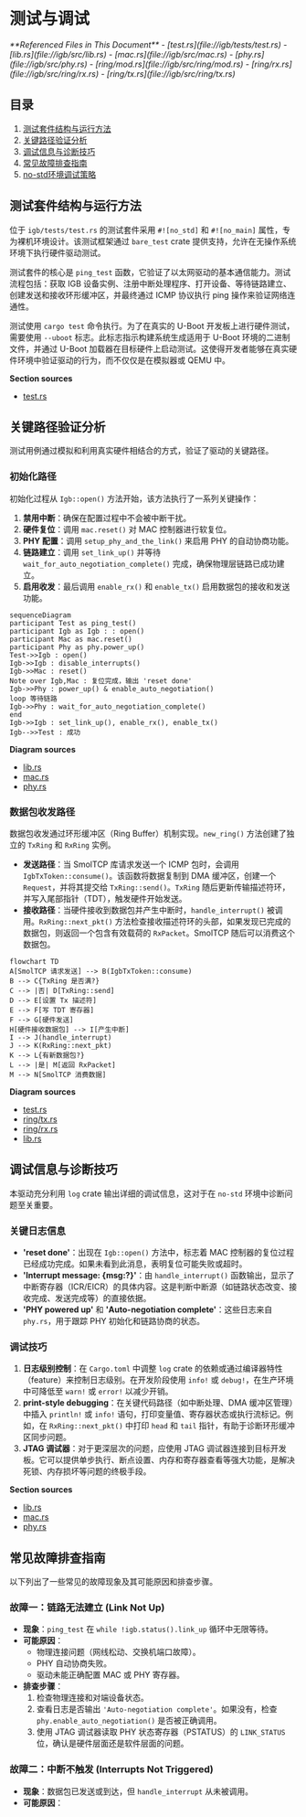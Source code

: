# 测试与调试

<cite>
**Referenced Files in This Document**  
- [test.rs](file://igb/tests/test.rs)
- [lib.rs](file://igb/src/lib.rs)
- [mac.rs](file://igb/src/mac.rs)
- [phy.rs](file://igb/src/phy.rs)
- [ring/mod.rs](file://igb/src/ring/mod.rs)
- [ring/rx.rs](file://igb/src/ring/rx.rs)
- [ring/tx.rs](file://igb/src/ring/tx.rs)
</cite>

## 目录
1. [测试套件结构与运行方法](#测试套件结构与运行方法)
2. [关键路径验证分析](#关键路径验证分析)
3. [调试信息与诊断技巧](#调试信息与诊断技巧)
4. [常见故障排查指南](#常见故障排查指南)
5. [no-std环境调试策略](#no-std环境调试策略)

## 测试套件结构与运行方法

位于 `igb/tests/test.rs` 的测试套件采用 `#![no_std]` 和 `#![no_main]` 属性，专为裸机环境设计。该测试框架通过 `bare_test` crate 提供支持，允许在无操作系统环境下执行硬件驱动测试。

测试套件的核心是 `ping_test` 函数，它验证了以太网驱动的基本通信能力。测试流程包括：获取 IGB 设备实例、注册中断处理程序、打开设备、等待链路建立、创建发送和接收环形缓冲区，并最终通过 ICMP 协议执行 ping 操作来验证网络连通性。

测试使用 `cargo test` 命令执行。为了在真实的 U-Boot 开发板上进行硬件测试，需要使用 `--uboot` 标志。此标志指示构建系统生成适用于 U-Boot 环境的二进制文件，并通过 U-Boot 加载器在目标硬件上启动测试。这使得开发者能够在真实硬件环境中验证驱动的行为，而不仅仅是在模拟器或 QEMU 中。

**Section sources**
- [test.rs](file://igb/tests/test.rs#L1-L422)

## 关键路径验证分析

测试用例通过模拟和利用真实硬件相结合的方式，验证了驱动的关键路径。

### 初始化路径
初始化过程从 `Igb::open()` 方法开始，该方法执行了一系列关键操作：
1.  **禁用中断**：确保在配置过程中不会被中断干扰。
2.  **硬件复位**：调用 `mac.reset()` 对 MAC 控制器进行软复位。
3.  **PHY 配置**：调用 `setup_phy_and_the_link()` 来启用 PHY 的自动协商功能。
4.  **链路建立**：调用 `set_link_up()` 并等待 `wait_for_auto_negotiation_complete()` 完成，确保物理层链路已成功建立。
5.  **启用收发**：最后调用 `enable_rx()` 和 `enable_tx()` 启用数据包的接收和发送功能。

```mermaid
sequenceDiagram
participant Test as ping_test()
participant Igb as Igb : : open()
participant Mac as mac.reset()
participant Phy as phy.power_up()
Test->>Igb : open()
Igb->>Igb : disable_interrupts()
Igb->>Mac : reset()
Note over Igb,Mac : 复位完成，输出 'reset done'
Igb->>Phy : power_up() & enable_auto_negotiation()
loop 等待链路
Igb->>Phy : wait_for_auto_negotiation_complete()
end
Igb->>Igb : set_link_up(), enable_rx(), enable_tx()
Igb-->>Test : 成功
```

**Diagram sources**
- [lib.rs](file://igb/src/lib.rs#L70-L109)
- [mac.rs](file://igb/src/mac.rs#L286-L300)
- [phy.rs](file://igb/src/phy.rs#L180-L200)

### 数据包收发路径
数据包收发通过环形缓冲区（Ring Buffer）机制实现。`new_ring()` 方法创建了独立的 `TxRing` 和 `RxRing` 实例。

- **发送路径**：当 SmolTCP 库请求发送一个 ICMP 包时，会调用 `IgbTxToken::consume()`。该函数将数据复制到 DMA 缓冲区，创建一个 `Request`，并将其提交给 `TxRing::send()`。`TxRing` 随后更新传输描述符环，并写入尾部指针（TDT），触发硬件开始发送。
- **接收路径**：当硬件接收到数据包并产生中断时，`handle_interrupt()` 被调用。`RxRing::next_pkt()` 方法检查接收描述符环的头部，如果发现已完成的数据包，则返回一个包含有效载荷的 `RxPacket`。SmolTCP 随后可以消费这个数据包。

```mermaid
flowchart TD
A[SmolTCP 请求发送] --> B(IgbTxToken::consume)
B --> C{TxRing 是否满?}
C --> |否| D[TxRing::send]
D --> E[设置 Tx 描述符]
E --> F[写 TDT 寄存器]
F --> G[硬件发送]
H[硬件接收数据包] --> I[产生中断]
I --> J(handle_interrupt)
J --> K(RxRing::next_pkt)
K --> L{有新数据包?}
L --> |是| M[返回 RxPacket]
M --> N[SmolTCP 消费数据]
```

**Diagram sources**
- [test.rs](file://igb/tests/test.rs#L170-L200)
- [ring/tx.rs](file://igb/src/ring/tx.rs#L120-L160)
- [ring/rx.rs](file://igb/src/ring/rx.rs#L150-L180)
- [lib.rs](file://igb/src/lib.rs#L111-L120)

## 调试信息与诊断技巧

本驱动充分利用 `log` crate 输出详细的调试信息，这对于在 `no-std` 环境中诊断问题至关重要。

### 关键日志信息
- **'reset done'**：出现在 `Igb::open()` 方法中，标志着 MAC 控制器的复位过程已经成功完成。如果未看到此消息，表明复位可能失败或超时。
- **'Interrupt message: {msg:?}'**：由 `handle_interrupt()` 函数输出，显示了中断寄存器（ICR/EICR）的具体内容。这是判断中断源（如链路状态改变、接收完成、发送完成等）的直接依据。
- **'PHY powered up'** 和 **'Auto-negotiation complete'**：这些日志来自 `phy.rs`，用于跟踪 PHY 初始化和链路协商的状态。

### 调试技巧
1.  **日志级别控制**：在 `Cargo.toml` 中调整 `log` crate 的依赖或通过编译器特性（feature）来控制日志级别。在开发阶段使用 `info!` 或 `debug!`，在生产环境中可降低至 `warn!` 或 `error!` 以减少开销。
2.  **print-style debugging**：在关键代码路径（如中断处理、DMA 缓冲区管理）中插入 `println!` 或 `info!` 语句，打印变量值、寄存器状态或执行流标记。例如，在 `RxRing::next_pkt()` 中打印 `head` 和 `tail` 指针，有助于诊断环形缓冲区同步问题。
3.  **JTAG 调试器**：对于更深层次的问题，应使用 JTAG 调试器连接到目标开发板。它可以提供单步执行、断点设置、内存和寄存器查看等强大功能，是解决死锁、内存损坏等问题的终极手段。

**Section sources**
- [lib.rs](file://igb/src/lib.rs#L80-L81)
- [mac.rs](file://igb/src/mac.rs#L286-L290)
- [phy.rs](file://igb/src/phy.rs#L180-L185)

## 常见故障排查指南

以下列出了一些常见的故障现象及其可能原因和排查步骤。

### 故障一：链路无法建立 (Link Not Up)
- **现象**：`ping_test` 在 `while !igb.status().link_up` 循环中无限等待。
- **可能原因**：
    - 物理连接问题（网线松动、交换机端口故障）。
    - PHY 自动协商失败。
    - 驱动未能正确配置 MAC 或 PHY 寄存器。
- **排查步骤**：
    1.  检查物理连接和对端设备状态。
    2.  查看日志是否输出 `'Auto-negotiation complete'`。如果没有，检查 `phy.enable_auto_negotiation()` 是否被正确调用。
    3.  使用 JTAG 调试器读取 PHY 状态寄存器（PSTATUS）的 `LINK_STATUS` 位，确认是硬件层面还是软件层面的问题。

### 故障二：中断不触发 (Interrupts Not Triggered)
- **现象**：数据包已发送或到达，但 `handle_interrupt` 从未被调用。
- **可能原因**：
   
